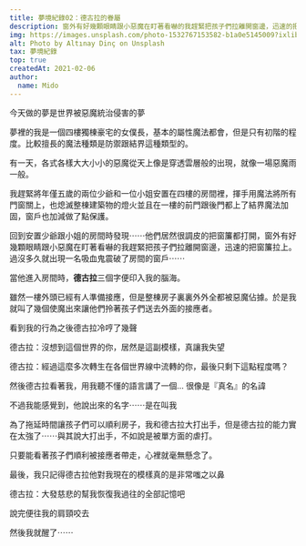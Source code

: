 ```yaml
---
title: 夢境紀錄02：德古拉的眷屬
description: 窗外有好幾顆眼睛跟小惡魔在盯著看嚇的我趕緊把孩子們拉離開窗邊，迅速的把窗簾拉上。過沒多久就出現一名吸血鬼震破了房間的窗戶⋯⋯
img: https://images.unsplash.com/photo-1532767153582-b1a0e5145009?ixlib=rb-1.2.1&ixid=MXwxMjA3fDB8MHxwaG90by1wYWdlfHx8fGVufDB8fHw%3D&auto=format&fit=crop&w=2134&q=80
alt: Photo by Altınay Dinç on Unsplash
tax: 夢境紀錄
top: true
createdAt: 2021-02-06
author:
  name: Mido
---
```


今天做的夢是世界被惡魔統治侵害的夢

夢裡的我是一個四樓獨棟豪宅的女僕長，基本的屬性魔法都會，但是只有初階的程度。比較擅長的魔法種類是防禦跟結界這種類型的。

有一天，各式各樣大大小小的惡魔從天上像是穿透雲層般的出現，就像一場惡魔雨一般。

我趕緊將年僅五歲的兩位少爺和一位小姐安置在四樓的房間裡，揮手用魔法將所有門窗關上，也熄滅整棟建築物的燈火並且在一樓的前門跟後門都上了結界魔法加固，窗戶也加減做了點保護。

回到安置少爺跟小姐的房間時發現⋯⋯他們居然很調皮的把窗簾都打開，窗外有好幾顆眼睛跟小惡魔在盯著看嚇的我趕緊把孩子們拉離開窗邊，迅速的把窗簾拉上。過沒多久就出現一名吸血鬼震破了房間的窗戶⋯⋯

當他進入房間時，**德古拉**三個字便印入我的腦海。

雖然一樓外頭已經有人準備接應，但是整棟房子裏裏外外全都被惡魔佔據。於是我就叫了幾個使魔出來讓他們拎著孩子們送去外面的接應者。

看到我的行為之後德古拉冷哼了幾聲

德古拉：沒想到這個世界的你，居然是這副模樣，真讓我失望

德古拉：經過這麼多次轉生在各個世界線中流轉的你，最後只剩下這點程度嗎？

然後德古拉看著我，用我聽不懂的語言講了一個... 很像是『真名』的名諱

不過我能感覺到，他說出來的名字⋯⋯是在叫我

為了拖延時間讓孩子們可以順利房子，我和德古拉大打出手，但是德古拉的能力實在太強了⋯⋯與其說大打出手，不如說是被單方面的虐打。

只要能看著孩子們順利被接應者帶走，心裡就毫無懸念了。

最後，我只記得德古拉他對我現在的模樣真的是非常嗤之以鼻

德古拉：大發慈悲的幫我恢復我過往的全部記憶吧

說完便往我的肩頸咬去

然後我就醒了⋯⋯